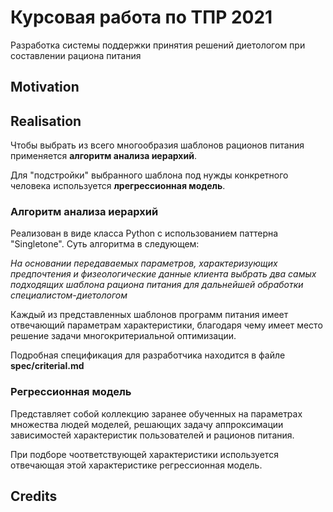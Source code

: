 # Курсовая работа по ТПР 2021
Разработка системы поддержки принятия решений диетологом при составлении
рациона питания

## Motivation


## Realisation

Чтобы выбрать из всего многообразия шаблонов рационов питания применяется **алгоритм анализа иерархий**.

Для "подстройки" выбранного шаблона под нужды конкретного человека используется **лрегрессионная модель**.

### Алгоритм анализа иерархий
Реализован в виде класса Python с использованием паттерна "Singletone".
Суть алгоритма в следующем:

*На основании передаваемых параметров, характеризующих предпочтения
и физеологические данные клиента выбрать два самых подходящих шаблона
рациона питания для дальнейшей обработки специалистом-диетологом*

Каждый из представленных шаблонов программ питания имеет отвечающий параметрам
характеристики, благодаря чему имеет место решение задачи многокритериальной
оптимизации.

Подробная спецификация для разработчика находится в файле **spec/criterial.md**

### Регрессионная модель
Представляет собой коллекцию заранее обученных на параметрах множества людей моделей,
решающих задачу аппроксимации зависимостей характеристик пользователей и рационов питания.

При подборе чоответствующей характеристики используется
отвечающая этой характеристике регрессионная модель.

## Credits
